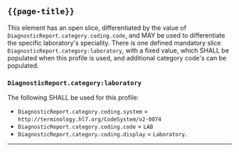 ## `{{page-title}}`

This element has an open slice, differentiated by the value of `DiagnosticReport.category.coding.code`, and MAY be used to differentiate the specific laboratory's speciality. There is one defined mandatory slice `DiagnosticReport.category:laboratory`, with a fixed value, which SHALL be populated when this profile is used, and additional category code's can be populated.

### `DiagnosticReport.category:laboratory`
The following SHALL be used for this profile:
- `DiagnosticReport.category.coding.system` = `http://terminology.hl7.org/CodeSystem/v2-0074`
- `DiagnosticReport.category.coding.code` = `LAB`
- `DiagnosticReport.category.coding.display` = `Laboratory`.

---